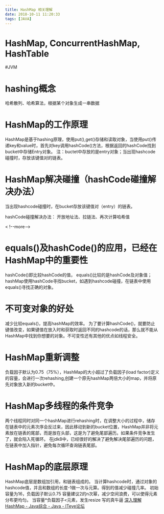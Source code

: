 ```yaml
---
title: HashMap 相关理解
date: 2018-10-11 11:20:33
tags: [JAVA]
---
```

# HashMap, ConcurrentHashMap, HashTable
#JVM
# hashing概念
哈希散列、哈希算法，根据某个对象生成一串数据

# HashMap的工作原理
HashMap是基于hashing原理，使用put(),get()存储和读取对象，当使用put()传递key和value时，首先对key调用hashCode()方法，根据返回的hashCode找到bucket中存储Entry对象。
注：buctet中存放的是entry对象；当出现hashcode碰撞时，存放该键值对的链表。

# HashMap解决碰撞（hashCode碰撞解决办法）
当出现hashcode碰撞时，在bucket存放该键值对（entry）的链表。

hashCode碰撞解决办法：
开放地址法、拉链法、再次计算哈希值

< !--more--> 

# equals()及hashCode()的应用，已经在HashMap中的重要性
hashCode()即比较hashCode的值， equals()比较的是hashCode及对象值；
hashMap使用hashCode寻找bucket，如遇到hashcode碰撞，在链表中使用equals()寻找正确的对象。

# 不可变对象的好处
减少比较equals()，提高hashMap的效率。
为了要计算hashCode()，就要防止键值改变，如果键值在放入时和获取时返回不同的hashcode的话，那么就不能从HashMap中找到你想要的对象。不可变性还有其他的优点如线程安全。

# HashMap重新调整
负载因子默认为0.75（75%），HashMap的大小超过了负载因子(load factor)定义的容量，会进行一次rehashing,创建一个原先hashMap两倍大小的map，并将原先对象放入新的bucket中。

# HashMap多线程的条件竞争
两个线程同时对同一个hashMap进行rehashing时，在调整大小的过程中，储存在链表中的元素次序会反过来，因此移动到新的bucket位置，HashMap并非将元素放在链表的尾部，而是放在头部，这是为了避免尾部遍历。如果条件竞争发生了，就会陷入死循环。
在jdk8中，已经很好的解决了避免解决尾部遍历的问题，在链表中加入指针，避免每次循环查询链表尾部。

# HashMap的底层原理
HashMap底层是数组加引用，和链表组成的。
当计算hashcode时，通过对象的hashcode值，并且和数组的长度-1做一次与元算。得到的值减少碰撞几率。
初始容量为16，负载因子默认0.75
容量建议2的n次幂，减少空间浪费，可以使得元素分布更均匀。
当容量*负载因子<元素，发生resize
写的真牛逼
[深入理解HashMap - Java综合 - Java - ITeye论坛](http://www.iteye.com/topic/539465)
